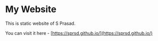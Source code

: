 # My Website
This is static website of S Prasad.

You can visit it here - [https://sprsd.github.io/](https://sprsd.github.io/)
